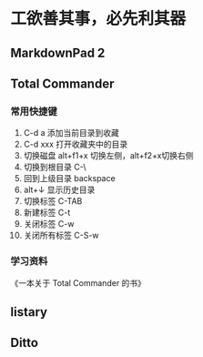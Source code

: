 # 工欲善其事，必先利其器

## MarkdownPad 2 ##
## Total Commander ##
### 常用快捷键 ###
1. C-d a 添加当前目录到收藏
2. C-d xxx 打开收藏夹中的目录
3. 切换磁盘 alt+f1+x 切换左侧，alt+f2+x切换右侧
4. 切换到根目录 C-\
5. 回到上级目录 backspace
6. alt+↓ 显示历史目录
7. 切换标签 C-TAB
8. 新建标签 C-t
9. 关闭标签 C-w
10. 关闭所有标签 C-S-w


### 学习资料 ###
《一本关于 Total Commander 的书》

## listary ##

## Ditto ##